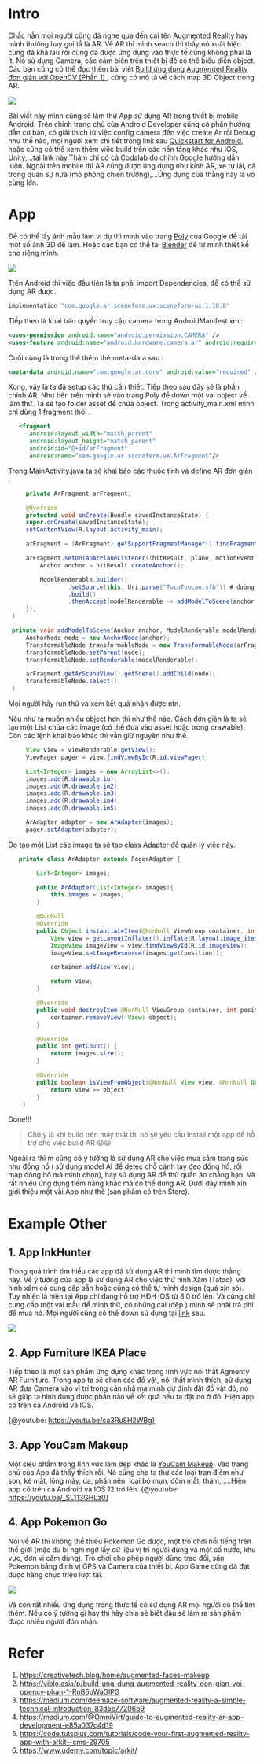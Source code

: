 # Intro 
Chắc hẳn mọi người cũng đã nghe qua đến cái tên Augmented Reality hay mình thường hay gọi tắ là AR. Về AR thì mình seach thì thấy nó xuất hiện cũng đã khá lâu rồi cũng đã được ứng dụng vào thực tế cũng không phải là ít. Nó sử dụng Camera, các cảm biến trên thiết bị để có thể biểu diễn object. Các bạn cũng có thể đọc thêm bài viết [Build ứng dụng Augmented Reality đơn giản với OpenCV [Phần 1] ](https://viblo.asia/p/build-ung-dung-augmented-reality-don-gian-voi-opencv-phan-1-RnB5pWaGlPG), cũng có mô tả về cách map 3D Object trong AR. 

![](https://images.viblo.asia/1eb3eb25-1c9b-476c-bd90-bc9db6519667.png)
 
Bài viết này mình cũng sẽ làm thử App sử dụng AR trong thiết bị mobile Android. Trên chính trang chủ của Android Developer cũng có phần hướng dẫn cơ bản, có giải thích từ việc config camera đến việc create Ar rồi Debug như thế nào, mọi người xem chi tiết trong link sau [Quickstart for Android](https://developers.google.com/ar/develop/java/quickstart), hoặc cũng có thể xem thêm việc build trên các nền tảng khác như IOS, Unity,...tại[ link này](https://developers.google.com/ar).Thậm chí có cả [Codalab](https://codelabs.developers.google.com/codelabs/augimg-intro#0) do chính Google hướng dẫn luôn. Ngoài trên mobile thì AR cũng được ứng dụng như kính AR, xe tự lái, cả trong quân sự nữa (mô phỏng chiến trường),...Ứng dụng của thằng này là vô cùng lớn.
# App 
Để có thể lấy ảnh mẫu làm ví dụ thì mình vào trang [Poly](https://poly.google.com/) của Google để tải một số ảnh 3D để làm. Hoặc các bạn có thể tải [Blender](https://www.blender.org/) để tự mình thiết kế cho riêng mình.
 
![](https://images.viblo.asia/ef48acc6-e96a-4584-a10a-9e7422519e21.png)

Trên Android thì việc đầu tiên là ta phải import Dependencies, để có thể sử dụng AR được.

```java
implementation "com.google.ar.sceneform.ux:sceneform-ux:1.10.0"
```
Tiếp theo là khai báo quyền truy cập camera trong AndroidManifest.xml:
```xml
<uses-permission android:name="android.permission.CAMERA" />
<uses-feature android:name="android.hardware.camera.ar" android:required="true"/>
```
Cuối cùng là trong thẻ *<application>* thêm thẻ meta-data sau :
```xml
<meta-data android:name="com.google.ar.core" android:value="required" />
```
Xong, vậy là ta đã setup các thứ cần thiết. Tiếp theo sau đây sẽ là phần chính AR.
Như bên trên mình sẽ vào trang Poly để down một vài object về làm thử. Ta sẽ tạo folder asset để chứa object. Trong activity_main.xml  mình chỉ dùng 1 fragment thôi .
   
  ```xml
     <fragment
        android:layout_width="match_parent"
        android:layout_height="match_parent"
        android:id="@+id/arFragment"
        android:name="com.google.ar.sceneform.ux.ArFragment"/>
   ```
    
   Trong MainActivity.java ta sẽ khai báo các thuộc tính và define AR đơn giản :
    
    
   ```java
        private ArFragment arFragment;

        @Override
        protected void onCreate(Bundle savedInstanceState) {
        super.onCreate(savedInstanceState);
        setContentView(R.layout.activity_main);

        arFragment = (ArFragment) getSupportFragmentManager().findFragmentById(R.id.arFragment);

        arFragment.setOnTapArPlaneListener((hitResult, plane, motionEvent) -> {
            Anchor anchor = hitResult.createAnchor();

            ModelRenderable.builder()
                    .setSource(this, Uri.parse("TocoToucan.sfb")) # đường link thư mục đến asset.
                    .build()
                    .thenAccept(modelRenderable -> addModelToScene(anchor, modelRenderable));
        });
    }

    private void addModelToScene(Anchor anchor, ModelRenderable modelRenderable) {
        AnchorNode node = new AnchorNode(anchor);
        TransformableNode transformableNode = new TransformableNode(arFragment.getTransformationSystem()); 
        transformableNode.setParent(node);
        transformableNode.setRenderable(modelRenderable);

        arFragment.getArSceneView().getScene().addChild(node);
        transformableNode.select();
    } 
   ```
    
  Mọi người hãy run thử và xem kết quả nhận được ntn.
    
 Nếu như ta muốn nhiều object hơn thì như thế nào. Cách đơn giản là ta sẽ tạo một List chứa các image (có thể đưa vào asset hoặc trong drawable). Còn các lệnh khai báo khác thì vẫn giữ nguyên như thế.
   ```java
        View view = viewRenderable.getView();
        ViewPager pager = view.findViewById(R.id.viewPager);

        List<Integer> images = new ArrayList<>();
        images.add(R.drawable.iu);
        images.add(R.drawable.im2);
        images.add(R.drawable.im3);
        images.add(R.drawable.im4);
        images.add(R.drawable.im5);

        ArAdapter adapter = new ArAdapter(images);
        pager.setAdapter(adapter);
   ```
 
Do tạo một List các image ta sẽ tạo class Adapter để quản lý việc này.
    
    
```java
   private class ArAdapter extends PagerAdapter {

        List<Integer> images;

        public ArAdapter(List<Integer> images){
            this.images = images;
        }

        @NonNull
        @Override
        public Object instantiateItem(@NonNull ViewGroup container, int position) {
            View view = getLayoutInflater().inflate(R.layout.image_item, container, false);
            ImageView imageView = view.findViewById(R.id.imageView);
            imageView.setImageResource(images.get(position));

            container.addView(view);

            return view;
        }

        @Override
        public void destroyItem(@NonNull ViewGroup container, int position, @NonNull Object object) {
            container.removeView((View) object);
        }

        @Override
        public int getCount() {
            return images.size();
        }

        @Override
        public boolean isViewFromObject(@NonNull View view, @NonNull Object object) {
            return view == object;
        }
    }
 ```
    
Done!!!
> Chú ý là khi build trên máy thật thì nó sẽ yêu cầu install một app để hỗ trợ cho việc build AR :smiley::smiley:
    
  Ngoài ra thì m cũng có ý tưởng là sử dụng AR cho việc mua sắm trang sức như đồng hồ ( sử dụng model AI để detec chỗ cánh tay đeo đồng hồ, rồi map đồng hồ mà mình chọn), hay sử dụng AR để thử quần áo chẳng hạn. Và rất nhiều ứng dụng tiềm năng khác mà có thể dùng AR. Dưới đây mình xin giới thiệu một vài App như thế (sản phẩm có trên Store).
# Example Other 
 ## 1. App InkHunter  
Trong quá trình tìm hiểu các app đã sử dụng AR thì mình tìm được thằng này. Về ý tưởng của app là sử dụng AR cho việc thử hình Xăm (Tatoo), với hình xăm có cung cấp sẵn hoặc cũng có thể tự mình design (quá xịn sò). Tuy nhiên là hiện tại App chỉ đang hỗ trợ HĐH IOS từ 8.0 trở lên. Và cũng chỉ cung cấp một vài mẫu để mình thử, có những cái (đệp ) mình sẽ phải trả phí để mua nó. Mọi người cũng có thể down sử dụng tại [link](https://apps.apple.com/vn/app/inkhunter-try-tattoo-designs/id991558368#?platform=ipad) sau.

![](https://images.viblo.asia/d419a0e1-9cdf-40a8-8235-45b49a0b99d6.png)
## 2. App Furniture IKEA Place
Tiếp theo là một sản phẩm ứng dụng khác trong lĩnh vực nội thất Agmenty AR Furniture. Trong app ta sẽ chọn các đồ vật, nội thất mình thích, sử dụng AR đưa Camera vào vị trí trong căn nhà mà mình dự định đặt đồ vật đó, nó sẽ giúp ta hình dung được phần nào về kết quả nếu ta đặt nó ở đó. Hiện app có trên cả Android và IOS.

{@youtube: https://youtu.be/ca3Ru8H2WBg}

## 3. App YouCam Makeup
Một siêu phẩm trong lĩnh vực làm đẹp khác là [YouCam Makeup](https://www.perfectcorp.com/consumer/apps/ymk). Vào trang chủ của App đã thấy thích rồi. Nó cũng cho ta thử các loại tran điểm như son, kẻ mắt, lông mày, da, phấn nền, loại bỏ mụn, đốm mắt, thâm,.....Hiện app có trên cả Android và IOS 12 trở lên.
{@youtube: https://youtu.be/_SL113GHLz0}

## 4. App Pokemon Go
Nói về AR thì không thể thiếu Pokemon Go được, một trò chơi nổi tiếng trên thế giới (mặc dù bị nghi ngờ lấy dữ liệu vị trí người dùng và một số nước, khu vực, đơn vị cấm dùng). Trò chơi cho phép người dùng trao đổi, săn Pokemon bằng định vị GPS và Camera của thiết bị. App Game cũng đã đạt được hàng chục triệu lượt tải. 

![](https://images.viblo.asia/6db45b38-e2a9-4f6c-9950-59907caa9a4a.jpeg)

Và còn rất nhiều ứng dụng trong thực tế có sử dụng AR mọi người có thể tìm thêm. Nếu có ý tưởng gì hay thì hãy chia sẻ biết đâu sẽ làm ra sản phẩm được nhiều người đón nhận.
# Refer
1. https://creativetech.blog/home/augmented-faces-makeup
2. https://viblo.asia/p/build-ung-dung-augmented-reality-don-gian-voi-opencv-phan-1-RnB5pWaGlPG
3. https://medium.com/deemaze-software/augmented-reality-a-simple-technical-introduction-83d5e77206b9
4. https://medium.com/@OmniVirt/guide-to-augmented-reality-ar-app-development-e85a037c4d19
5. https://code.tutsplus.com/tutorials/code-your-first-augmented-reality-app-with-arkit--cms-29705
6. https://www.udemy.com/topic/arkit/